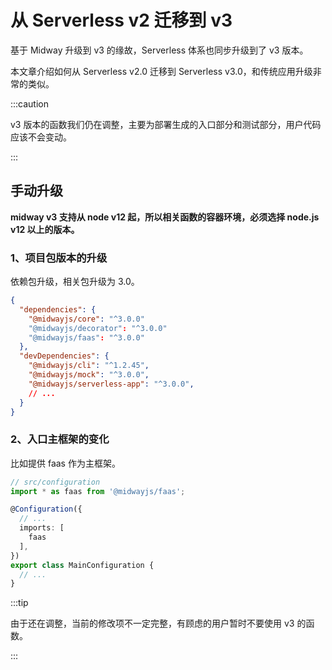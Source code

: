 # 从 Serverless v2 迁移到 v3

基于 Midway 升级到 v3 的缘故，Serverless 体系也同步升级到了 v3 版本。

本文章介绍如何从 Serverless v2.0 迁移到 Serverless v3.0，和传统应用升级非常的类似。

:::caution

v3 版本的函数我们仍在调整，主要为部署生成的入口部分和测试部分，用户代码应该不会变动。

:::

## 手动升级

**midway v3 支持从 node v12 起，所以相关函数的容器环境，必须选择 node.js v12 以上的版本。**

### 1、项目包版本的升级

依赖包升级，相关包升级为 3.0。

```json
{
  "dependencies": {
    "@midwayjs/core": "^3.0.0"
    "@midwayjs/decorator": "^3.0.0"
  	"@midwayjs/faas": "^3.0.0"
  },
  "devDependencies": {
    "@midwayjs/cli": "^1.2.45",
    "@midwayjs/mock": "^3.0.0",
    "@midwayjs/serverless-app": "^3.0.0",
    // ...
  }
}
```



### 2、入口主框架的变化

比如提供 faas 作为主框架。

```typescript
// src/configuration
import * as faas from '@midwayjs/faas';

@Configuration({
  // ...
  imports: [
    faas
  ],
})
export class MainConfiguration {
  // ...
}

```

:::tip

由于还在调整，当前的修改项不一定完整，有顾虑的用户暂时不要使用 v3 的函数。

:::
